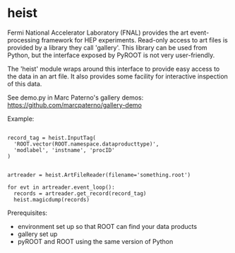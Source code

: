 # heist

Fermi National Accelerator Laboratory (FNAL) provides the art event-processing framework for HEP experiments.  Read-only access to art files is provided by a library they call 'gallery'.  This library can be used from Python, but the interface exposed by PyROOT is not very user-friendly.

The 'heist' module wraps around this interface to provide easy access to the data in an art file.  It also provides some facility for interactive inspection of this data.

See demo.py in Marc Paterno's gallery demos: <https://github.com/marcpaterno/gallery-demo>


Example:

```

record_tag = heist.InputTag(
  'ROOT.vector(ROOT.namespace.dataproducttype)', 
  'modlabel', 'instname', 'procID'
)


artreader = heist.ArtFileReader(filename='something.root')

for evt in artreader.event_loop():
  records = artreader.get_record(record_tag)
  heist.magicdump(records)

```

Prerequisites:

  * environment set up so that ROOT can find your data products
  * gallery set up
  * pyROOT and ROOT using the same version of Python

